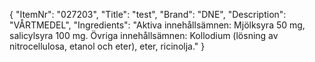 {
  "ItemNr": "027203",
  "Title": "test",
  "Brand": "DNE",
  "Description": "VÅRTMEDEL",
  "Ingredients": "Aktiva innehållsämnen: Mjölksyra 50 mg, salicylsyra 100 mg. Övriga innehållsämnen: Kollodium (lösning av nitrocellulosa, etanol och eter), eter, ricinolja."
}